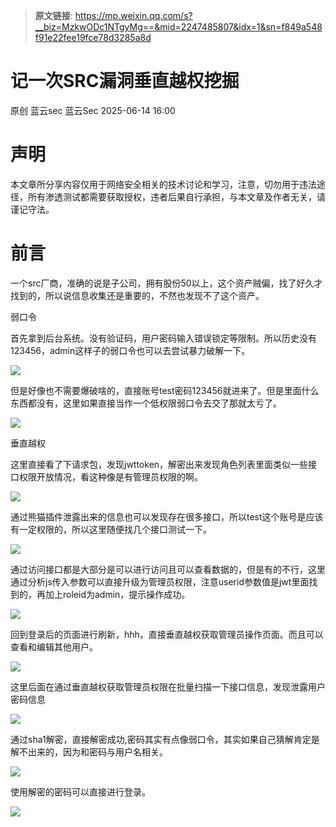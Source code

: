 > **原文链接**: https://mp.weixin.qq.com/s?__biz=MzkwODc1NTgyMg==&mid=2247485807&idx=1&sn=f849a548f91e22fee19fce78d3285a8d

#  记一次SRC漏洞垂直越权挖掘  
原创 蓝云sec  蓝云Sec   2025-06-14 16:00  
  
# 声明  
  
本文章所分享内容仅用于网络安全相关的技术讨论和学习，注意，切勿用于违法途径，所有渗透测试都需要获取授权，违者后果自行承担，与本文章及作者无关，请谨记守法。  
# 前言  
  
一个src厂商，准确的说是子公司，拥有股份50以上，这个资产贼偏，找了好久才找到的，所以说信息收集还是重要的，不然也发现不了这个资产。  
  
弱口令  
  
首先拿到后台系统。没有验证码，用户密码输入错误锁定等限制。所以历史没有123456，admin这样子的弱口令也可以去尝试暴力破解一下。  
  
![](https://mmbiz.qpic.cn/mmbiz_png/IS2RlFMDPK7C9oVgOBoX4R1RE00tQDtQJtj1n3lnia6aIjxffR3N9OiaURWRMe9hLXYN1nRBr6emtWEorc65R4mg/640?wx_fmt=png&from=appmsg "")  
  
但是好像也不需要爆破啥的，直接账号test密码123456就进来了。但是里面什么东西都没有，这里如果直接当作一个低权限弱口令去交了那就太亏了。  
  
![](https://mmbiz.qpic.cn/mmbiz_png/IS2RlFMDPK7C9oVgOBoX4R1RE00tQDtQniakSib9rCHiavrud705xSvcDebY0avIQzq0xbSOr9kfPJib9FGXQ2eFRw/640?wx_fmt=png&from=appmsg "")  
  
垂直越权  
  
这里直接看了下请求包，发现jwttoken，解密出来发现角色列表里面类似一些接口权限开放情况，看这种像是有管理员权限的啊。  
  
![](https://mmbiz.qpic.cn/mmbiz_png/IS2RlFMDPK7C9oVgOBoX4R1RE00tQDtQtBiarNu2E6VzSTpU3ibJtkarhUiaxPWlkoSVcQvpMZbGseSMcJQJI9V8A/640?wx_fmt=png&from=appmsg "")  
  
通过熊猫插件泄露出来的信息也可以发现存在很多接口，所以test这个账号是应该有一定权限的，所以这里随便找几个接口测试一下。  
  
![](https://mmbiz.qpic.cn/mmbiz_png/IS2RlFMDPK7C9oVgOBoX4R1RE00tQDtQNMqxX0kTXfSfN1aSKRrAwrqcJRYXZzQGTmyHMtV0rCLOyxibPUbkX1Q/640?wx_fmt=png&from=appmsg "")  
  
通过访问接口都是大部分是可以进行访问且可以查看数据的，但是有的不行，这里通过分析js传入参数可以直接升级为管理员权限，注意userid参数值是jwt里面找到的，再加上roleid为admin，提示操作成功。  
  
![](https://mmbiz.qpic.cn/mmbiz_png/IS2RlFMDPK7C9oVgOBoX4R1RE00tQDtQSh3l6TRcEEEcnibP3iczjKMusEwIFgs5M882O4I5icVWTqRmXnuO0XF3w/640?wx_fmt=png&from=appmsg "")  
  
回到登录后的页面进行刷新，hhh，直接垂直越权获取管理员操作页面。而且可以查看和编辑其他用户。  
  
![](https://mmbiz.qpic.cn/mmbiz_png/IS2RlFMDPK7C9oVgOBoX4R1RE00tQDtQ8nO0j0NNwibRekcAhopICoicAic8X2BCk85hdCWTZSk3ygsB3IbFXDLlw/640?wx_fmt=png&from=appmsg "")  
  
这里后面在通过垂直越权获取管理员权限在批量扫描一下接口信息，发现泄露用户密码信息  
  
![](https://mmbiz.qpic.cn/mmbiz_png/IS2RlFMDPK7C9oVgOBoX4R1RE00tQDtQaKNl7Nz7fIibhk6oTVUmF1LTM2dnpRaSRswhE3m6gIPx5cp5H00vOXA/640?wx_fmt=png&from=appmsg "")  
  
通过sha1解密，直接解密成功,密码其实有点像弱口令，其实如果自己猜解肯定是解不出来的，因为和密码与用户名相关。  
  
![](https://mmbiz.qpic.cn/mmbiz_png/IS2RlFMDPK7C9oVgOBoX4R1RE00tQDtQ6638NNCicXEIZicoAB3vA79lVFGfcRpUicnZxk7wjC3VVUbPrqgPqqCwg/640?wx_fmt=png&from=appmsg "")  
  
使用解密的密码可以直接进行登录。  
  
![](https://mmbiz.qpic.cn/mmbiz_png/IS2RlFMDPK7C9oVgOBoX4R1RE00tQDtQvf2tt5lkeZNic3hGekLFib5zoEWkqwCAttGiczsdF56TfyboGnxlwNmWA/640?wx_fmt=png&from=appmsg "")  
  
  
